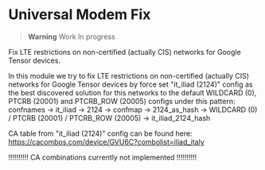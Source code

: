 # Universal Modem Fix

> **Warning**
> Work In progress

Fix LTE restrictions on non-certified (actually CIS) networks for Google Tensor devices.

In this module we try to fix LTE restrictions on non-certified (actually CIS) networks for Google Tensor devices by force set "it_iliad (2124)" config as the best discovered solution for this networks to the default WILDCARD (0), PTCRB (20001) and  PTCRB_ROW (20005) configs under this pattern:  
confnames -> it_iliad -> 2124 -> confmap -> 2124_as_hash -> WILDCARD (0) / PTCRB (20001) / PTCRB_ROW (20005) -> it_iliad_2124_hash  

CA table from "it_iliad (2124)" config can be found here: https://cacombos.com/device/GVU6C?combolist=iliad_italy

!!!!!!!!!! CA combinations currently not implemented !!!!!!!!!!
